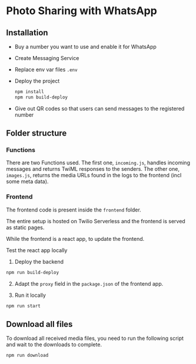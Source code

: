 # Photo Sharing with WhatsApp


## Installation

* Buy a number you want to use and enable it for WhatsApp

* Create Messaging Service

* Replace env var files `.env`

* Deploy the project 
    ```bash
    npm install
    npm run build-deploy
    ```

* Give out QR codes so that users can send messages to the registered number

## Folder structure

### Functions

There are two Functions used. The first one, `incoming.js`, handles incoming messages and returns TwiML responses to the senders. The other one, `images.js`, returns the media URLs found in the logs to the frontend (incl some meta data).

### Frontend

The frontend code is present inside the `frontend` folder.

The entire setup is hosted on Twilio Serverless and the frontend is served as static pages.

While the frontend is a react app, to update the frontend.

Test the react app locally

1. Deploy the backend 
```bash
npm run build-deploy
```

2. Adapt the `proxy` field in the `package.json` of the frontend app.

3. Run it locally
```bash
npm run start
```



## Download all files

To download all received media files, you need to run the following script and wait to the downloads to complete.
```
npm run download
```

